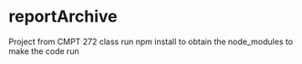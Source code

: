 # reportArchive
Project from CMPT 272 class
run npm install to obtain the node_modules to make the code run
